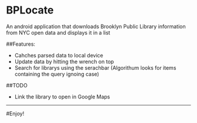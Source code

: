 # BPLocate
An android application that downloads Brooklyn Public Library information from NYC open data and displays it in a list

##Features:
* Cahches parsed data to local device
* Update data by hitting the wrench on top
* Search for librarys using the serachbar (Algorithum looks for items containing the query ignoing case)

##TODO
* Link the library to open in Google Maps

---
#Enjoy!
